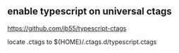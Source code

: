 ## enable typescript on universal ctags

https://github.com/jb55/typescript-ctags

locate .ctags to ${HOME}/.ctags.d/typescript.ctags

